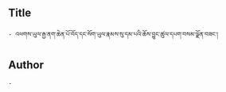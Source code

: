 ## Title
	- འཕགས་ཡུལ་རྒྱ་ནག་ཆེན་པོ་བོད་དང་སོག་ཡུལ་རྣམས་སུ་དམ་པའི་ཆོས་བྱུང་ཚུལ་དཔག་བསམ་ལྗོན་བཟང་།

## Author
	- 

